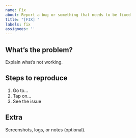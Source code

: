 ```yaml
---
name: Fix
about: Report a bug or something that needs to be fixed
title: "[FIX] "
labels: fix
assignees: ''
---
```


## What’s the problem?

Explain what’s not working.

## Steps to reproduce

1. Go to...
2. Tap on...
3. See the issue

## Extra

Screenshots, logs, or notes (optional).
